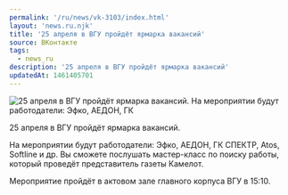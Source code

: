 ```yaml
---
permalink: '/ru/news/vk-3103/index.html'
layout: 'news.ru.njk'
title: '25 апреля в ВГУ пройдёт ярмарка вакансий'
source: ВКонтакте
tags:
  - news_ru
description: '25 апреля в ВГУ пройдёт ярмарка вакансий'
updatedAt: 1461405701
---
```

![25 апреля в ВГУ пройдёт ярмарка вакансий. На мероприятии будут работодатели: Эфко, АЕДОН, ГК](https://sun9-63.userapi.com/impf/c604418/v604418322/46d3/B4wQ2nuKrkI.jpg?size=1280x720&quality=96&proxy=1&sign=7468ef75d73efd519211465811408c7d&c_uniq_tag=RwW53yPHHyQjoLLzGyn7ZDID6WB6hWGS-45_z9EpDuI&type=album)

25 апреля в ВГУ пройдёт ярмарка вакансий.

На мероприятии будут работодатели: Эфко, АЕДОН, ГК СПЕКТР, Atos, Softline и др. Вы сможете послушать мастер-класс по поиску работы, который проведёт представитель газеты Камелот.

Мероприятие пройдёт в актовом зале главного корпуса ВГУ в 15:10.
